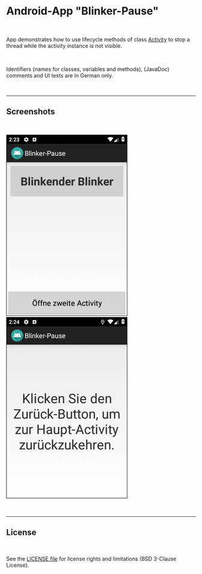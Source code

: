 # Android-App "Blinker-Pause" #

<br>

App demonstrates how to use lifecycle methods of class [Activity](https://developer.android.com/reference/android/app/Activity) to stop a thread while the
activity instance is not visible.

<br>

Identifiers (names for classes, variables and methods), (JavaDoc) comments and UI texts are in German only.

<br>

----

## Screenshots ##

<br>

![Screenshot 1](screenshot_1.png) &nbsp; ![Screenshot 2](screenshot_2.png)


<br>

----

## License ##

<br>

See the [LICENSE file](LICENSE.md) for license rights and limitations (BSD 3-Clause License).

<br>
